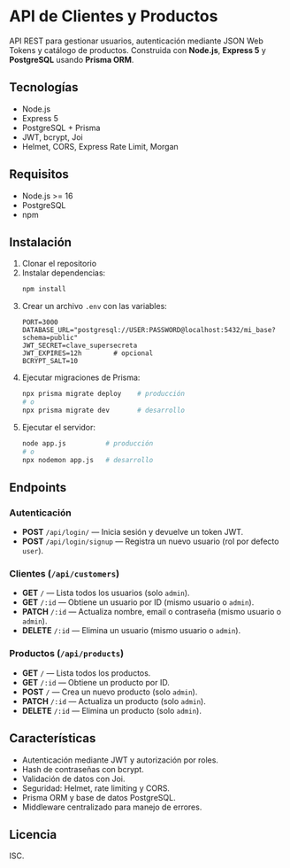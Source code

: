 # API de Clientes y Productos

API REST para gestionar usuarios, autenticación mediante JSON Web Tokens y catálogo de productos. Construida con **Node.js**, **Express 5** y **PostgreSQL** usando **Prisma ORM**.

## Tecnologías
- Node.js
- Express 5
- PostgreSQL + Prisma
- JWT, bcrypt, Joi
- Helmet, CORS, Express Rate Limit, Morgan

## Requisitos
- Node.js >= 16
- PostgreSQL
- npm

## Instalación
1. Clonar el repositorio
2. Instalar dependencias:
   ```bash
   npm install
   ```
3. Crear un archivo `.env` con las variables:
   ```env
   PORT=3000
   DATABASE_URL="postgresql://USER:PASSWORD@localhost:5432/mi_base?schema=public"
   JWT_SECRET=clave_supersecreta
   JWT_EXPIRES=12h        # opcional
   BCRYPT_SALT=10
   ```
4. Ejecutar migraciones de Prisma:
   ```bash
   npx prisma migrate deploy    # producción
   # o
   npx prisma migrate dev       # desarrollo
   ```
5. Ejecutar el servidor:
   ```bash
   node app.js          # producción
   # o
   npx nodemon app.js   # desarrollo
   ```

## Endpoints
### Autenticación
- **POST** `/api/login/` — Inicia sesión y devuelve un token JWT.
- **POST** `/api/login/signup` — Registra un nuevo usuario (rol por defecto `user`).

### Clientes (`/api/customers`)
- **GET** `/` — Lista todos los usuarios (solo `admin`).
- **GET** `/:id` — Obtiene un usuario por ID (mismo usuario o `admin`).
- **PATCH** `/:id` — Actualiza nombre, email o contraseña (mismo usuario o `admin`).
- **DELETE** `/:id` — Elimina un usuario (mismo usuario o `admin`).

### Productos (`/api/products`)
- **GET** `/` — Lista todos los productos.
- **GET** `/:id` — Obtiene un producto por ID.
- **POST** `/` — Crea un nuevo producto (solo `admin`).
- **PATCH** `/:id` — Actualiza un producto (solo `admin`).
- **DELETE** `/:id` — Elimina un producto (solo `admin`).

## Características
- Autenticación mediante JWT y autorización por roles.
- Hash de contraseñas con bcrypt.
- Validación de datos con Joi.
- Seguridad: Helmet, rate limiting y CORS.
- Prisma ORM y base de datos PostgreSQL.
- Middleware centralizado para manejo de errores.

## Licencia
ISC.
